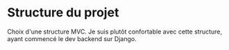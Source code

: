 # Structure du projet

Choix d'une structure MVC. Je suis plutôt confortable avec cette structure, ayant commencé le dev backend sur Django.
